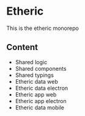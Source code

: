 # Etheric
This is the etheric monorepo

## Content
- Shared logic
- Shared components
- Shared typings
- Etheric data web
- Etheric data electron
- Etheric app web
- Etheric app electron
- Etheric data mobile
